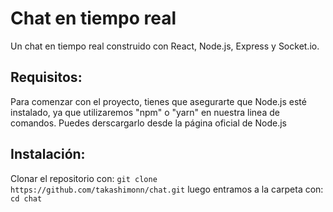 # Chat en tiempo real

Un chat en tiempo real construido con React, Node.js, Express y Socket.io.

## Requisitos:

Para comenzar con el proyecto, tienes que asegurarte que Node.js esté instalado, ya que utilizaremos "npm" o "yarn" en nuestra linea de comandos. Puedes derscargarlo desde la página oficial de Node.js

## Instalación:

Clonar el repositorio con:
`git clone https://github.com/takashimonn/chat.git` luego entramos a la carpeta con:
`cd chat`

